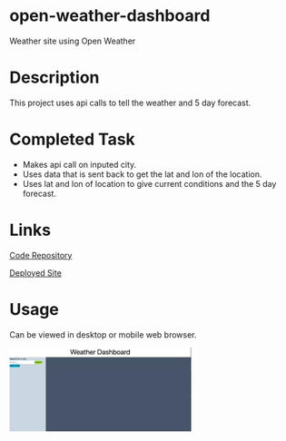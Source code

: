 # open-weather-dashboard
 Weather site using Open Weather

# Description
This project uses api calls to tell the weather and 5 day forecast.

# Completed Task
- Makes api call on inputed city.
- Uses data that is sent back to get the lat and lon of the location.
- Uses lat and lon of location to give current conditions and the 5 day forecast.


# Links
[Code Repository](https://github.com/Justin-Brueske/open-weather-dashboard)

[Deployed Site](https://justin-brueske.github.io/open-weather-dashboard/)

# Usage 
Can be viewed in desktop or mobile web browser.

![screen shot](./assets/images/openweather.gif)